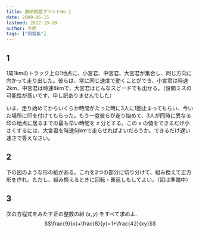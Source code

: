 ```yaml
---
title: 数研問題プリントNo.1
date: 2009-06-15
lastmod: 2022-10-10
author: 不明
tags: ["問題集"]
---
```


## 1

1周1kmのトラック上の1地点に、小宮君、中宮君、大宮君が集合し、同じ方向に向かって走り出した。彼らは、常に同じ速度で動くことができ、小宮君は時速2km、中宮君は時速8kmで、大宮君はどんなスピードでも出せる。（設問ミスの可能性が高いです、申し訳ありませんでした）

いま、走り始めてからいくらか時間がたった時に3人に1回止まってもらい、今いた場所に印を付けてもらった。もう一度彼らが走り始めて、3人が同時に異なる印の地点に居るまでの最も早い時間を $x$ 分とする。この $x$ の値をできるだけ小さくするには、大宮君を時速何kmで走らせればよいだろうか。できるだけ遅い速さで答えなさい。

## 2

下の図のような形の紙がある。これを2つの部分に切り分けて、組み換えて正方形を作れ。ただし、組み換えるときに回転・裏返しもしてよい。（図は準備中）

## 3

次の方程式をみたす正の整数の組 $(x,y)$ をすべて求めよ. $$\frac{9}{x}+\frac{8}{y}=1+\frac{42}{xy}$$
